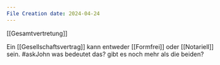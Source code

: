 ```yaml
---
File Creation date: 2024-04-24
---
```

[[Gesamtvertretung]]

Ein [[Gesellschaftsvertrag]] kann entweder [[Formfrei]] oder [[Notariell]] sein. #askJohn was bedeutet das? gibt es noch mehr als die beiden?
